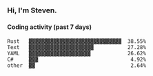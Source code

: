 ### Hi, I'm Steven.

#### Coding activity (past 7 days)
```
Rust   ▓▓▓▓▓▓▓▓▓▓▓▓▓▓▓▓▓▓▓▓▓▓▓▓▓▓▓▓▓▓  38.55%
Text   ▓▓▓▓▓▓▓▓▓▓▓▓▓▓▓▓▓▓▓▓▓           27.28%
YAML   ▓▓▓▓▓▓▓▓▓▓▓▓▓▓▓▓▓▓▓▓            26.62%
C#     ▓▓▓                              4.92%
other  ▓▓                               2.64%
```
